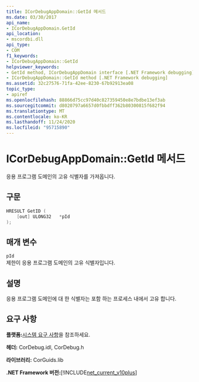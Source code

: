 ```yaml
---
title: ICorDebugAppDomain::GetId 메서드
ms.date: 03/30/2017
api_name:
- ICorDebugAppDomain.GetId
api_location:
- mscordbi.dll
api_type:
- COM
f1_keywords:
- ICorDebugAppDomain::GetId
helpviewer_keywords:
- GetId method, ICorDebugAppDomain interface [.NET Framework debugging]
- ICorDebugAppDomain::GetId method [.NET Framework debugging]
ms.assetid: 32c27576-71fa-42ee-8230-67b92913ea08
topic_type:
- apiref
ms.openlocfilehash: 88866d75cc97d40c827359450e8e7bdbe13ef3ab
ms.sourcegitcommit: d8020797a6657d0fbbdff362b80300815f682f94
ms.translationtype: MT
ms.contentlocale: ko-KR
ms.lasthandoff: 11/24/2020
ms.locfileid: "95715890"
---
```

# <a name="icordebugappdomaingetid-method"></a>ICorDebugAppDomain::GetId 메서드

응용 프로그램 도메인의 고유 식별자를 가져옵니다.  
  
## <a name="syntax"></a>구문  
  
```cpp  
HRESULT GetID (  
    [out] ULONG32   *pId  
);  
```  
  
## <a name="parameters"></a>매개 변수  

 `pId`  
 제한이 응용 프로그램 도메인의 고유 식별자입니다.  
  
## <a name="remarks"></a>설명  

 응용 프로그램 도메인에 대 한 식별자는 포함 하는 프로세스 내에서 고유 합니다.  
  
## <a name="requirements"></a>요구 사항  

 **플랫폼:**[시스템 요구 사항](../../get-started/system-requirements.md)을 참조하세요.  
  
 **헤더:** CorDebug.idl, CorDebug.h  
  
 **라이브러리:** CorGuids.lib  
  
 **.NET Framework 버전:**[!INCLUDE[net_current_v10plus](../../../../includes/net-current-v10plus-md.md)]

